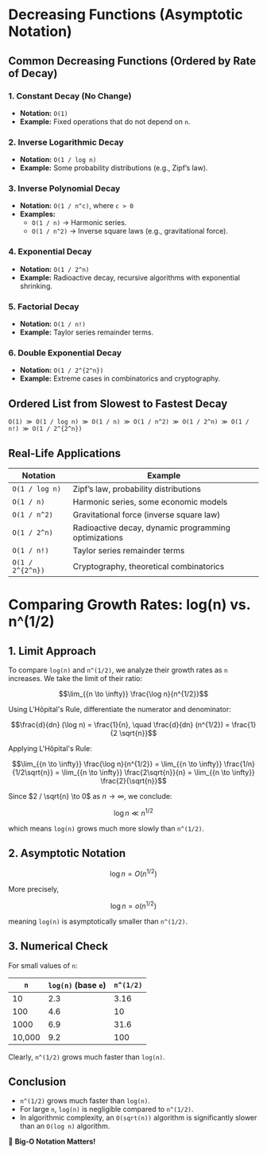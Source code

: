 # Decreasing Functions (Asymptotic Notation)

## **Common Decreasing Functions (Ordered by Rate of Decay)**

### **1. Constant Decay (No Change)**
- **Notation:** `O(1)`
- **Example:** Fixed operations that do not depend on `n`.

### **2. Inverse Logarithmic Decay**
- **Notation:** `O(1 / log n)`
- **Example:** Some probability distributions (e.g., Zipf’s law).

### **3. Inverse Polynomial Decay**
- **Notation:** `O(1 / n^c)`, where `c > 0`
- **Examples:**
  - `O(1 / n)` → Harmonic series.
  - `O(1 / n^2)` → Inverse square laws (e.g., gravitational force).

### **4. Exponential Decay**
- **Notation:** `O(1 / 2^n)`
- **Example:** Radioactive decay, recursive algorithms with exponential shrinking.

### **5. Factorial Decay**
- **Notation:** `O(1 / n!)`
- **Example:** Taylor series remainder terms.

### **6. Double Exponential Decay**
- **Notation:** `O(1 / 2^{2^n})`
- **Example:** Extreme cases in combinatorics and cryptography.

## **Ordered List from Slowest to Fastest Decay**
```plaintext
O(1) ≫ O(1 / log n) ≫ O(1 / n) ≫ O(1 / n^2) ≫ O(1 / 2^n) ≫ O(1 / n!) ≫ O(1 / 2^{2^n})
```

## **Real-Life Applications**
| Notation | Example |
|----------|---------|
| `O(1 / log n)` | Zipf’s law, probability distributions |
| `O(1 / n)` | Harmonic series, some economic models |
| `O(1 / n^2)` | Gravitational force (inverse square law) |
| `O(1 / 2^n)` | Radioactive decay, dynamic programming optimizations |
| `O(1 / n!)` | Taylor series remainder terms |
| `O(1 / 2^{2^n})` | Cryptography, theoretical combinatorics |

# Comparing Growth Rates: log(n) vs. n^(1/2)

## **1. Limit Approach**
To compare `log(n)` and `n^(1/2)`, we analyze their growth rates as `n` increases.
We take the limit of their ratio:

$$\lim_{{n \to \infty}} \frac{\log n}{n^{1/2}}$$

Using L'Hôpital's Rule, differentiate the numerator and denominator:

$$\frac{d}{dn} (\log n) = \frac{1}{n}, \quad \frac{d}{dn} (n^{1/2}) = \frac{1}{2 \sqrt{n}}$$

Applying L'Hôpital's Rule:

$$\lim_{{n \to \infty}} \frac{\log n}{n^{1/2}} = \lim_{{n \to \infty}} \frac{1/n}{1/2\sqrt{n}} = \lim_{{n \to \infty}} \frac{2\sqrt{n}}{n} = \lim_{{n \to \infty}} \frac{2}{\sqrt{n}}$$

Since $2 / \sqrt{n} \to 0$ as $n \to \infty$, we conclude:

$$\log n \ll n^{1/2}$$

which means `log(n)` grows much more slowly than `n^(1/2)`.

## **2. Asymptotic Notation**

$$\log n = O(n^{1/2})$$

More precisely,

$$\log n = o(n^{1/2})$$

meaning `log(n)` is asymptotically smaller than `n^(1/2)`.

## **3. Numerical Check**
For small values of `n`:

| `n`     | `log(n)` (base `e`) | `n^(1/2)` |
|---------|---------------------|-----------|
| 10      | 2.3                 | 3.16      |
| 100     | 4.6                 | 10        |
| 1000    | 6.9                 | 31.6      |
| 10,000  | 9.2                 | 100       |

Clearly, `n^(1/2)` grows much faster than `log(n)`.

## **Conclusion**
- `n^(1/2)` grows much faster than `log(n)`.
- For large `n`, `log(n)` is negligible compared to `n^(1/2)`.
- In algorithmic complexity, an `O(sqrt(n))` algorithm is significantly slower than an `O(log n)` algorithm.

🚀 **Big-O Notation Matters!**
